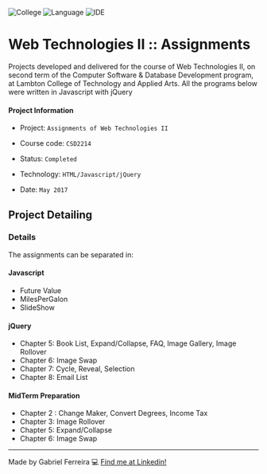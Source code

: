 ![College](https://img.shields.io/badge/College-Lambton_College-blue)
![Language](https://img.shields.io/badge/Language-Javascript_and_jQuery-red)
![IDE](https://img.shields.io/badge/IDE-Sublime-yellow)


# Web Technologies II :: Assignments
Projects developed and delivered for the course of Web Technologies II, on second term of the Computer Software & Database Development program, at Lambton College of Technology and Applied Arts. All the programs below were written in Javascript with jQuery

#### Project Information
- Project: ``Assignments of Web Technologies II``
&nbsp;

- Course code: ``CSD2214``
&nbsp;

- Status: ``Completed``
&nbsp;

- Technology: ``HTML/Javascript/jQuery``
&nbsp;

- Date: ``May 2017``
&nbsp;

## Project Detailing
### Details
The assignments can be separated in:
#### Javascript
- Future Value
- MilesPerGalon
- SlideShow

#### jQuery
- Chapter 5: Book List, Expand/Collapse, FAQ, Image Gallery, Image Rollover
- Chapter 6: Image Swap
- Chapter 7: Cycle, Reveal, Selection
- Chapter 8: Email List

#### MidTerm Preparation
- Chapter 2 : Change Maker, Convert Degrees, Income Tax
- Chapter 3: Image Rollover
- Chapter 5: Expand/Collapse
- Chapter 6: Image Swap

--- 
Made by Gabriel Ferreira :computer: [Find me at Linkedin!](https://www.linkedin.com/in/gabriel-f-sousa/)

